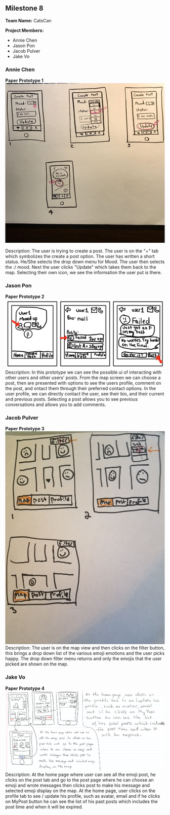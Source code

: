 ## Milestone 8

**Team Name:** CatsCan

**Project Members:**
* Annie Chen
* Jason Pon
* Jacob Pulver
* Jake Vo

### Annie Chen
**Paper Prototype 1**
![PaperPrototype1](/paper-prototypes2/CreatePost.jpg)

Description: The user is trying to create a post. The user is on the "+" tab which symbolizes the create a post option. The user has written a short status. He/She selects the drop down menu for Mood. The user then selects the :/ mood. Next the user clicks "Update" which takes them back to the map. Selecting their own icon, we see the information the user put is there.

### Jason Pon
**Paper Prototype 2**
![PaperPrototype2](/paper-prototypes2/paper2.png)
Description: In this prototype we can see the possible ui of interacting with other users and other users' posts. From the map screen we can choose a post, then are presented with options to see the users profile, comment on the post, and ontact them through their preferred contact options. In the user profile, we can directly contact the user, see their bio, and their current and previous posts. Selecting a post allows you to see previous conversations and allows you to add comments.

### Jacob Pulver
**Paper Prototype 3**
![PaperPrototype3](/paper-prototypes2/jacobproto.jpg)
Description: The user is on the map view and then clicks on the filter button, this brings a drop down list of the various emoji emotions and the user picks happy. The drop down filter menu returns and only the emojis that the user picked are shown on the map.

### Jake Vo
**Paper Prototype 4**
![PaperPrototype4](/paper-prototypes2/paper4.png)
Description: At the home page where user can see all the emoji post, he clicks on the post tab and go to the post page where he can choose an emoji and wrote messages then clicks post to make his message and selected emoji display on the map.
At the home page, user clicks on the profile tab to see / update his profile, such as avatar, email and if he clicks on MyPost button he can see the list of his past posts which includes the post time and when it will be expired.
